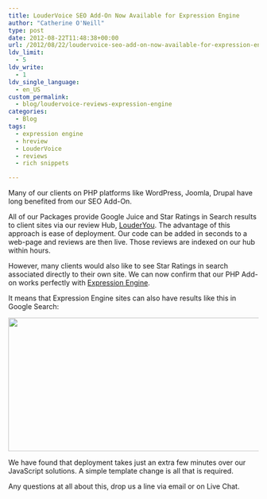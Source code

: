 ```yaml
---
title: LouderVoice SEO Add-On Now Available for Expression Engine
author: "Catherine O'Neill"
type: post
date: 2012-08-22T11:48:38+00:00
url: /2012/08/22/loudervoice-seo-add-on-now-available-for-expression-engine/
ldv_limit:
  - 5
ldv_write:
  - 1
ldv_single_language:
  - en_US
custom_permalink:
  - blog/loudervoice-reviews-expression-engine
categories:
  - Blog
tags:
  - expression engine
  - hreview
  - LouderVoice
  - reviews
  - rich snippets

---
```

Many of our clients on PHP platforms like WordPress, Joomla, Drupal have long benefited from our SEO Add-On.

All of our Packages provide Google Juice and Star Ratings in Search results to client sites via our review Hub, [LouderYou][1]. The advantage of this approach is ease of deployment. Our code can be added in seconds to a web-page and reviews are then live. Those reviews are indexed on our hub within hours.

However, many clients would also like to see Star Ratings in search associated directly to their own site. We can now confirm that our PHP Add-on works perfectly with [Expression Engine][2].

It means that Expression Engine sites can also have results like this in Google Search:

[<img class="wp-image-2722 aligncenter" title="astutehr" src="http://www.loudervoicereviews.com/wp-content/uploads/2012/05/02/loudervoice-reviews-seo-add-on-for-asp-net-just-released/astutehr1.png" alt="" width="554" height="269" />][3]

We have found that deployment takes just an extra few minutes over our JavaScript solutions. A simple template change is all that is required.

Any questions at all about this, drop us a line via email or on Live Chat.

 [1]: http://www.louderyou.com/
 [2]: http://expressionengine.com/
 [3]: http://www.loudervoicereviews.com/wp-content/uploads/2012/05/02/loudervoice-reviews-seo-add-on-for-asp-net-just-released/astutehr1.png